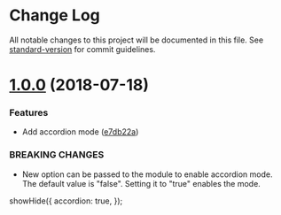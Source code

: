 # Change Log

All notable changes to this project will be documented in this file. See [standard-version](https://github.com/conventional-changelog/standard-version) for commit guidelines.

<a name="1.0.0"></a>
# [1.0.0](https://github.com/mturnwall/mirum-show-hide/compare/v0.2.0...v1.0.0) (2018-07-18)


### Features

* Add accordion mode ([e7db22a](https://github.com/mturnwall/mirum-show-hide/commit/e7db22a))


### BREAKING CHANGES

* New option can be passed to the module to enable accordion
mode. The default value is "false". Setting it to "true" enables the mode.

showHide({
    accordion: true,
});
